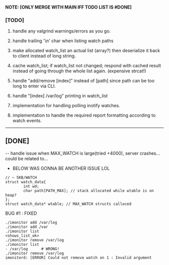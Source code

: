 
#### NOTE: [ONLY MERGE WITH MAIN IFF TODO LIST IS #DONE]

### [TODO]

1. handle any valgrind warnings/errors as you go.
2. handle trailing '\n' char when listing watch paths
3. make allocated watch_list an actual list (array?) then deserialize it back to client instead of long string. 
4. cache watch_list; if watch_list not changed;
respond with cached result instead of going through the whole list again. (expensive strcat!)

5. handle "add/remove [index]" instead of [path] since path can be too long to enter via CLI.
6. handle "[index] /var/log" printing in watch_list

7. implementation for handling polling inotify watches.
8. implementation to handle the required report formatting according to watch events.

--------
 [DONE]
--------

-- handle issue when MAX_WATCH is large(tried +4000), server crashes...
could be related to...

* BELOW WAS GONNA BE ANOTHER ISSUE LOL 
```
// ~ 5KB/WATCH
struct watch_data{
        int wd;
        char path[PATH_MAX]; // stack allocated while wtable is on heap?
};
struct watch_data* wtable; // MAX_WATCH structs calloced
```

BUG #1 : FIXED
```
./imonitor add /var/log
./imonitor add /var
./imonitor list
<shows_list_ok>
./imonitor remove /var/log
./imonitor list
- /var/log      # WRONG!
./imonitor remove /var/log
imonitord: [ERROR] Could not remove watch on 1 : Invalid argument
```
